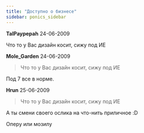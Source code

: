 ```yaml
---
title: "Доступно о бизнесе"
sidebar: ponics_sidebar
---
```


**TalPaypepah** 24-06-2009

Что то у Вас дизайн косит, сижу под ИЕ


**Mole_Garden** 24-06-2009

> Что то у Вас дизайн косит, сижу под ИЕ

Под 7 все в норме.


**Hrun** 25-06-2009

> Что то у Вас дизайн косит, сижу под ИЕ

А ты смени своего ослика на что-нить приличное :D

Оперу или мозилу


